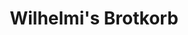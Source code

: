 ---
title: "Wilhelmi's Brotkorb"
url: /speyer/wilhelmis-brotkorb-maximilianstrasse-2/
shop: Bäckerei
---